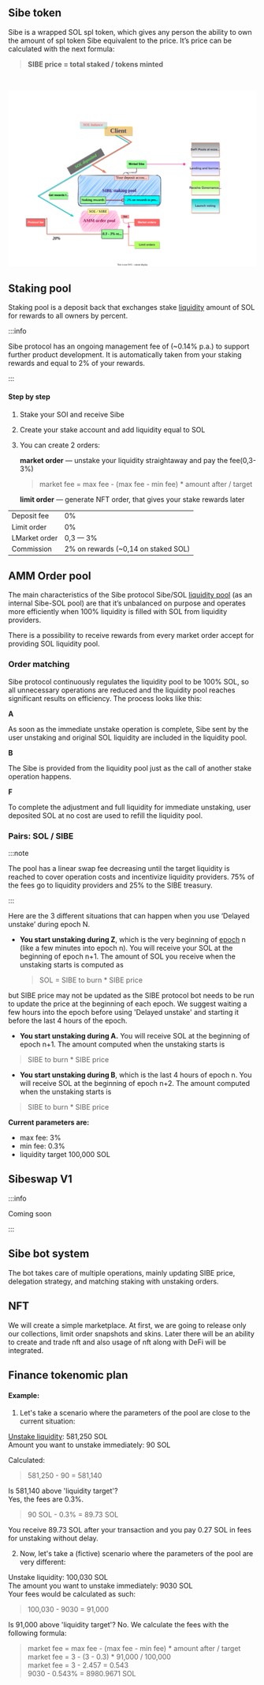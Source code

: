 ## Sibe token 

Sibe is a wrapped SOL spl token, which gives any person the ability to own the amount of spl token Sibe equivalent to the price. It’s price can be calculated with the next formula:
>**SIBE price = total staked / tokens minted**

<br />

![diagram](../../static/img/diagram.svg)

## Staking pool 

Staking pool is a deposit back that exchanges stake [liquidity](FAQ/Glossary#liquidity) amount of SOL for rewards to all owners by percent.

:::info

Sibe protocol has an ongoing management fee of (~0.14% p.a.) to support further product development. It is automatically taken from your staking rewards and equal to 2% of your rewards.

:::

#### Step by step

1. Stake your SOl and receive Sibe
2. Create your stake account and add liquidity equal to SOL
3. You can create 2 orders:

    **market order** — unstake your liquidity straightaway and pay the fee(0,3-3%)

    >market fee = max fee - (max fee - min fee) * amount after / target

    **limit order** — generate NFT order, that gives your stake rewards later

| |    |
| --- | ----------- |
| Deposit fee | 0%  |
| Limit order     | 0% |
| LMarket order   | 0,3 — 3% |
| Commission      | 2% on rewards (~0,14 on staked SOL)|

## AMM Order pool

The main characteristics of the Sibe protocol Sibe/SOL [liquidity pool](/FAQ/Glossary#liquidity-pool)  (as an internal  Sibe-SOL pool) are that it’s unbalanced on purpose and operates more efficiently when 100% liquidity is filled with SOL from liquidity providers.

There is a possibility to receive rewards from every market order accept for providing SOL liquidity pool.

### Order matching
Sibe protocol continuously regulates the liquidity pool to be 100% SOL, so all unnecessary operations are reduced and the liquidity pool reaches significant results on efficiency.
The process looks like this:

**A** 

As soon as the immediate unstake operation is complete, Sibe sent by the user unstaking and original SOL liquidity are included in the liquidity pool.

**B** 

The Sibe is provided from the liquidity pool just as the call of another stake operation happens.

**F**

To complete the adjustment and full liquidity for immediate unstaking, user deposited SOL at no cost are used to refill the liquidity pool.


### Pairs: SOL / SIBE

:::note

The pool has a linear swap fee decreasing until the target liquidity is reached to cover operation costs and incentivize liquidity providers. 75% of the fees go to liquidity providers and 25% to the SIBE treasury.

:::

Here are the 3 different situations that can happen when you use ‘Delayed unstake’ during epoch N.


* **You start unstaking during Z**, which is the very beginning of [epoch](/FAQ/Glossary#epoch) n (like a few minutes into epoch n).
You will receive your SOL at the beginning of epoch n+1. The amount of SOL you receive when the unstaking starts is computed as 
  >SOL = SIBE to burn * SIBE price 
  
 but SIBE price may not be updated as the SIBE protocol bot needs to be run to update the price at the beginning of each epoch. We suggest waiting a few hours into the epoch before using 'Delayed unstake' and starting it before the last 4 hours of the epoch.

* **You start unstaking during A.**
You will receive SOL at the beginning of epoch n+1. The amount computed when the unstaking starts is 
>SIBE to burn * SIBE price

* **You start unstaking during B**, which is the last 4 hours of epoch n.
You will receive SOL at the beginning of epoch n+2. The amount computed when the unstaking starts is 
>SIBE to burn * SIBE price

**Current parameters are:**

* max fee: 3%
* min fee: 0.3%
* liquidity target 100,000 SOL


## Sibeswap V1 
:::info

Coming soon

:::

## Sibe bot system

The bot takes care of multiple operations, mainly updating SIBE price, delegation strategy, and matching staking with unstaking orders.

## NFT

We will create a simple marketplace. At first, we are going to release only our collections, limit order snapshots and skins. Later there will be an ability to create and trade nft and also usage of nft along with DeFi will be integrated.

## Finance tokenomic plan

#### Example: 

1. Let's take a scenario where the parameters of the pool are close to the current situation: <br />

[Unstake liquidity](/FAQ/Glossary#unstake-liquidity): 581,250 SOL <br />
Amount you want to unstake immediately: 90 SOL <br />

Calculated:
>581,250 - 90 = 581,140 

Is 581,140 above 'liquidity target'? <br />
Yes, the fees are 0.3%. 

>90 SOL - 0.3% = 89.73 SOL

You receive 89.73 SOL after your transaction and you pay 0.27 SOL in fees for unstaking without delay. 



2. Now, let's take a (fictive) scenario where the parameters of the pool are very different: <br />

Unstake liquidity: 100,030 SOL <br />
The amount you want to unstake immediately: 9030 SOL <br />
Your fees would be calculated as such: 

>100,030 - 9030 = 91,000

Is 91,000 above 'liquidity target'? 
No. We calculate the fees with the following formula:

>market fee = max fee - (max fee - min fee) * amount after / target <br />
market fee = 3 - (3 - 0.3) * 91,000 / 100,000 <br />
market fee = 3 - 2.457 = 0.543 <br />
9030 - 0.543% = 8980.9671 SOL <br />

